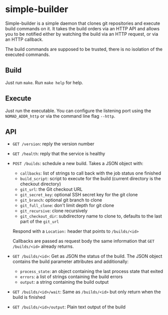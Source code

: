 simple-builder
==============

Simple-builder is a simple daemon that clones git repositories and execute build
commands on it. It takes the build orders via an HTTP API and allows you to be
notified either by watching the build via an HTTP request, or via an HTTP
callback.

The build commands are supposed to be trusted, there is no isolation of the
executed commands.

Build
-----

Just run `make`. Run `make help` for help.


Execute
-------

Just run the executable. You can configure the listening port using the
`NOMAD_ADDR_http` or via the command line flag `--http`.

API
---

- `GET /version`: reply the version number

- `GET /health`:  reply that the service is healthy

- `POST /builds`: schedule a new build. Takes a JSON object with:

    - `callbacks`: list of strings to call back with the job status one finished
    - `build_script`: script to execute for the build (current directory is the
      checkout directory)
    - `git_url`: the Git checkout URL
    - `git_secret_key`: optional SSH secret key for the git clone
    - `git_branch`: optional git branch to clone
    - `git_full_clone`: don't limit depth for git clone
    - `git_recursive`: clone recursively
    - `git_checkout_dir`: subdirectory name to clone to, defaults to the last
      part of the `git_url`

    Respond with a `Location:` header that points to `/builds/<id>`

    Callbacks are passed as request body the same information that
    `GET /builds/<id>` already returns.

- `GET /builds/<id>`: Get as JSON the status of the build. The JSON object
  contains the build parameter attributes and additionally:

    - `process_state`: an object containing the last process state that exited
    - `errors`: a list of strings containing the build errors
    - `output`: a string containing the build output

- `GET /builds/<id>/wait`: Same as `/builds/<id>` but only return when the build
  is finished

- `GET /builds/<id>/output`: Plain text output of the build
